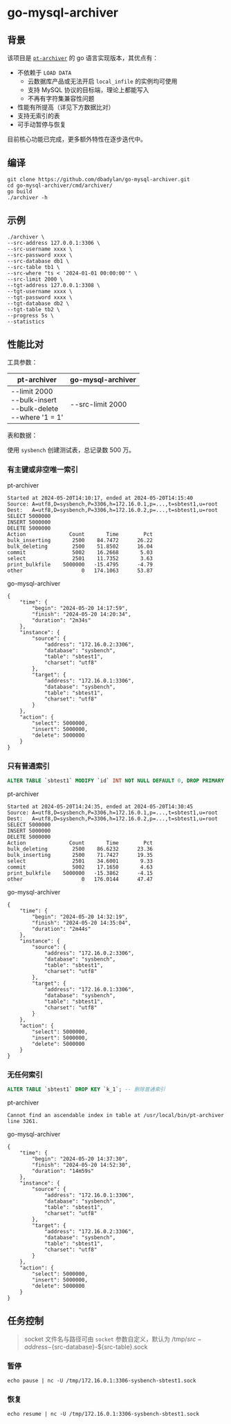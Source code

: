 # go-mysql-archiver

## 背景

该项目是 [`pt-archiver`](https://docs.percona.com/percona-toolkit/pt-archiver.html) 的 go 语言实现版本，其优点有：

* 不依赖于 `LOAD DATA`
  - 云数据库产品或无法开启 `local_infile` 的实例均可使用
  - 支持 MySQL 协议的目标端，理论上都能写入
  - 不再有字符集兼容性问题
* 性能有所提高（详见下方数据比对）
* 支持无索引的表
* 可手动暂停与恢复

目前核心功能已完成，更多额外特性在逐步迭代中。

## 编译

```shell
git clone https://github.com/dbadylan/go-mysql-archiver.git
cd go-mysql-archiver/cmd/archiver/
go build
./archiver -h
```

## 示例

```shell
./archiver \
--src-address 127.0.0.1:3306 \
--src-username xxxx \
--src-password xxxx \
--src-database db1 \
--src-table tb1 \
--src-where "ts < '2024-01-01 00:00:00'" \
--src-limit 2000 \
--tgt-address 127.0.0.1:3308 \
--tgt-username xxxx \
--tgt-password xxxx \
--tgt-database db2 \
--tgt-table tb2 \
--progress 5s \
--statistics
```

## 性能比对

工具参数：

| pt-archiver                                                             | go-mysql-archiver |
|-------------------------------------------------------------------------|-------------------|
| --limit 2000<br />--bulk-insert<br />--bulk-delete<br />--where '1 = 1' | --src-limit 2000  |

表和数据：

使用 `sysbench` 创建测试表，总记录数 500 万。

### 有主键或非空唯一索引

pt-archiver

```
Started at 2024-05-20T14:10:17, ended at 2024-05-20T14:15:40
Source: A=utf8,D=sysbench,P=3306,h=172.16.0.1,p=...,t=sbtest1,u=root
Dest:   A=utf8,D=sysbench,P=3306,h=172.16.0.2,p=...,t=sbtest1,u=root
SELECT 5000000
INSERT 5000000
DELETE 5000000
Action              Count       Time        Pct
bulk_inserting       2500    84.7472      26.22
bulk_deleting        2500    51.8502      16.04
commit               5002    16.2668       5.03
select               2501    11.7352       3.63
print_bulkfile    5000000   -15.4795      -4.79
other                   0   174.1063      53.87
```

go-mysql-archiver

```
{
    "time": {
        "begin": "2024-05-20 14:17:59",
        "finish": "2024-05-20 14:20:34",
        "duration": "2m34s"
    },
    "instance": {
        "source": {
            "address": "172.16.0.2:3306",
            "database": "sysbench",
            "table": "sbtest1",
            "charset": "utf8"
        },
        "target": {
            "address": "172.16.0.1:3306",
            "database": "sysbench",
            "table": "sbtest1",
            "charset": "utf8"
        }
    },
    "action": {
        "select": 5000000,
        "insert": 5000000,
        "delete": 5000000
    }
}
```

### 只有普通索引

```sql
ALTER TABLE `sbtest1` MODIFY `id` INT NOT NULL DEFAULT 0, DROP PRIMARY KEY; -- 删除主键
```

pt-archiver

```
Started at 2024-05-20T14:24:35, ended at 2024-05-20T14:30:45
Source: A=utf8,D=sysbench,P=3306,h=172.16.0.1,p=...,t=sbtest1,u=root
Dest:   A=utf8,D=sysbench,P=3306,h=172.16.0.2,p=...,t=sbtest1,u=root
SELECT 5000000
INSERT 5000000
DELETE 5000000
Action              Count       Time        Pct
bulk_deleting        2500    86.6232      23.36
bulk_inserting       2500    71.7427      19.35
select               2501    34.6001       9.33
commit               5002    17.1650       4.63
print_bulkfile    5000000   -15.3862      -4.15
other                   0   176.0144      47.47
```

go-mysql-archiver

```
{
    "time": {
        "begin": "2024-05-20 14:32:19",
        "finish": "2024-05-20 14:35:04",
        "duration": "2m44s"
    },
    "instance": {
        "source": {
            "address": "172.16.0.2:3306",
            "database": "sysbench",
            "table": "sbtest1",
            "charset": "utf8"
        },
        "target": {
            "address": "172.16.0.1:3306",
            "database": "sysbench",
            "table": "sbtest1",
            "charset": "utf8"
        }
    },
    "action": {
        "select": 5000000,
        "insert": 5000000,
        "delete": 5000000
    }
}
```

### 无任何索引

```sql
ALTER TABLE `sbtest1` DROP KEY `k_1`; -- 删除普通索引
```

pt-archiver

```
Cannot find an ascendable index in table at /usr/local/bin/pt-archiver line 3261.
```

go-mysql-archiver

```
{
    "time": {
        "begin": "2024-05-20 14:37:30",
        "finish": "2024-05-20 14:52:30",
        "duration": "14m59s"
    },
    "instance": {
        "source": {
            "address": "172.16.0.1:3306",
            "database": "sysbench",
            "table": "sbtest1",
            "charset": "utf8"
        },
        "target": {
            "address": "172.16.0.2:3306",
            "database": "sysbench",
            "table": "sbtest1",
            "charset": "utf8"
        }
    },
    "action": {
        "select": 5000000,
        "insert": 5000000,
        "delete": 5000000
    }
}
```

## 任务控制

> socket 文件名与路径可由 `socket` 参数自定义，默认为 /tmp/${src-address}-${src-database}-${src-table}.sock

### 暂停

```shell
echo pause | nc -U /tmp/172.16.0.1:3306-sysbench-sbtest1.sock
```

### 恢复

```shell
echo resume | nc -U /tmp/172.16.0.1:3306-sysbench-sbtest1.sock
```
